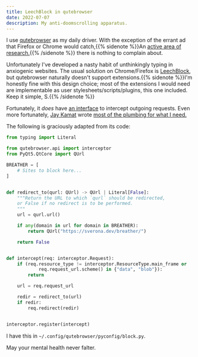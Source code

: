 ```yaml
---
title: LeechBlock in qutebrowser
date: 2022-07-07
description: My anti-doomscrolling apparatus.
---
```


I use [qutebrowser](https://github.com/qutebrowser/qutebrowser) as my daily driver. With the exception of the errant ad that Firefox or Chrome would catch,{{% sidenote %}}An [active area of research.](https://github.com/qutebrowser/qutebrowser/issues/6480){{% /sidenote %}} there is nothing to complain about.

Unfortunately I've developed a nasty habit of unthinkingly typing in anxiogenic websites. The usual solution on Chrome/Firefox is [LeechBlock](https://www.proginosko.com/leechblock/), but qutebrowser naturally doesn't support extensions.{{% sidenote %}}I'm honestly fine with this design choice; most of the extensions I would need are implementable as user stylesheets/scripts/plugins, this one included. Keep it simple, S.{{% /sidenote %}}

Fortunately, it *does* have [an interface](https://github.com/qutebrowser/qutebrowser/blob/master/qutebrowser/browser/webengine/interceptor.py) to intercept outgoing requests. Even more fortunately, [Jay Kamat](http://jgkamat.gitlab.io/) wrote [most of the plumbing for what I need.](https://gitlab.com/jgkamat/dotfiles/-/blob/master/qutebrowser/.config/qutebrowser/pyconfig/redirectors.py)

The following is graciously adapted from its code:

```python
from typing import Literal

from qutebrowser.api import interceptor
from PyQt5.QtCore import QUrl

BREATHER = [
    # Sites to block here...
]


def redirect_to(qurl: QUrl) -> QUrl | Literal[False]:
    """Return the URL to which `qurl` should be redirected,
    or False if no redirect is to be performed.
    """
    url = qurl.url()

    if any(domain in url for domain in BREATHER):
        return QUrl("https://sverona.dev/breather/")

    return False


def intercept(req: interceptor.Request):
    if (req.resource_type != interceptor.ResourceType.main_frame or
            req.request_url.scheme() in {"data", "blob"}):
        return

    url = req.request_url

    redir = redirect_to(url)
    if redir:
        req.redirect(redir)


interceptor.register(intercept)
```

I have this in `~/.config/qutebrowser/pyconfig/block.py`.

May your mental health never falter.

